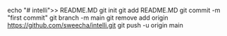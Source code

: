 echo "# intelli">> README.MD
git init
git add README.MD
git commit -m "first commit"
git branch -m main
git remove add origin https://github.com/sweecha/intelli.git
git push -u origin main
